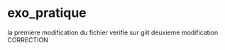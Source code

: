 # exo_pratique 
la premiere modification du fichier
verifie sur giit 
deuxieme modification
CORRECTION 
